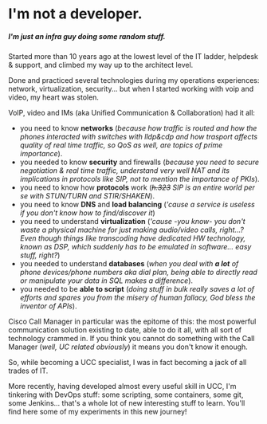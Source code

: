 I'm not a developer.
====================
##### I'm just an infra guy doing some random stuff.

Started more than 10 years ago at the lowest level of the IT ladder, helpdesk & support, and climbed my way up to the architect level.

Done and practiced several technologies during my operations experiences: network, virtualization, security... but when I started working with voip and video, my heart was stolen.

VoIP, video and IMs (aka Unified Communication & Collaboration) had it all:
* you need to know **networks** (_because how traffic is routed and how the phones interacted with switches with lldp&cdp and how trasport affects quality of real time traffic, so QoS as well, are topics of prime importance_).
* you needed to know **security** and firewalls (_because you need to secure negotiation & real time traffic, understand very well NAT and its implications in protocols like SIP, not to mention the importance of PKIs_).
* you need to know how **protocols** work (_~~h.323~~ SIP is an entire world per se with STUN/TURN and STIR/SHAKEN_).
* you need to know **DNS** and **load balancing** (_'cause a service is useless if you don't know how to find/discover it_)
* you need to understand **virtualization** (_'cause -you know- you don't waste a physical machine for just making audio/video calls, right...? Even though things like transcoding have dedicated HW technology, known as DSP, which suddenly has to be emulated in software... easy stuff, right?_)
* you needed to understand **databases** (_when you deal with **a lot** of phone devices/phone numbers aka dial plan, being able to directly read or manipulate your data in SQL makes a difference_).
* you needed to be **able to script** (_doing stuff in bulk really saves a lot of efforts and spares you from the misery of human fallacy, God bless the inventor of APIs_).

Cisco Call Manager in particular was the epitome of this: the most powerful communication solution existing to date, able to do it all, with all sort of technology crammed in. If you think you cannot do something with the Call Manager (_well, UC related obviously_) it means you don't know it enough.

So, while becoming a UCC specialist, I was in fact becoming a jack of all trades of IT.

More recently, having developed almost every useful skill in UCC, I'm tinkering with DevOps stuff: some scripting, some containers, some git, some Jenkins... that's a whole lot of new interesting stuff to learn. You'll find here some of my experiments in this new journey!
